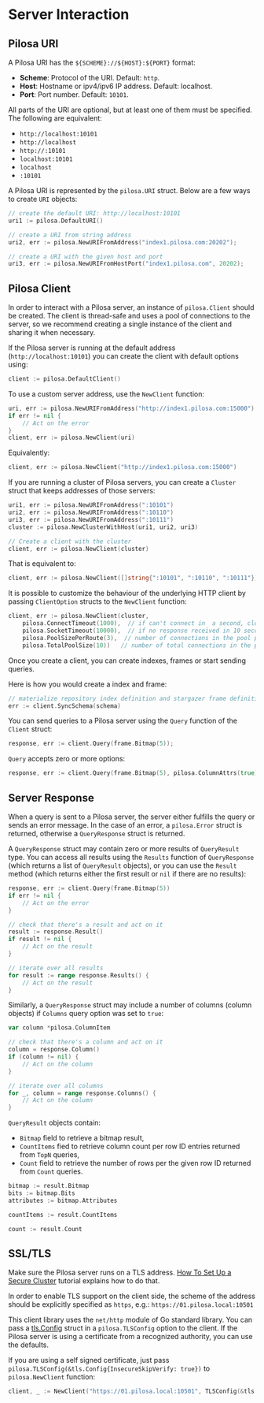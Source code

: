# Server Interaction

## Pilosa URI

A Pilosa URI has the `${SCHEME}://${HOST}:${PORT}` format:
* **Scheme**: Protocol of the URI. Default: `http`.
* **Host**: Hostname or ipv4/ipv6 IP address. Default: localhost.
* **Port**: Port number. Default: `10101`.

All parts of the URI are optional, but at least one of them must be specified. The following are equivalent:

* `http://localhost:10101`
* `http://localhost`
* `http://:10101`
* `localhost:10101`
* `localhost`
* `:10101`

A Pilosa URI is represented by the `pilosa.URI` struct. Below are a few ways to create `URI` objects:

```go
// create the default URI: http://localhost:10101
uri1 := pilosa.DefaultURI()

// create a URI from string address
uri2, err := pilosa.NewURIFromAddress("index1.pilosa.com:20202");

// create a URI with the given host and port
uri3, err := pilosa.NewURIFromHostPort("index1.pilosa.com", 20202);
``` 

## Pilosa Client

In order to interact with a Pilosa server, an instance of `pilosa.Client` should be created. The client is thread-safe and uses a pool of connections to the server, so we recommend creating a single instance of the client and sharing it when necessary.

If the Pilosa server is running at the default address (`http://localhost:10101`) you can create the client with default options using:

```go
client := pilosa.DefaultClient()
```

To use a custom server address, use the `NewClient` function:

```go
uri, err := pilosa.NewURIFromAddress("http://index1.pilosa.com:15000")
if err != nil {
    // Act on the error
}
client, err := pilosa.NewClient(uri)
```

Equivalently:
```go
client, err := pilosa.NewClient("http://index1.pilosa.com:15000")
```

If you are running a cluster of Pilosa servers, you can create a `Cluster` struct that keeps addresses of those servers:

```go
uri1, err := pilosa.NewURIFromAddress(":10101")
uri2, err := pilosa.NewURIFromAddress(":10110")
uri3, err := pilosa.NewURIFromAddress(":10111")
cluster := pilosa.NewClusterWithHost(uri1, uri2, uri3)

// Create a client with the cluster
client, err := pilosa.NewClient(cluster)
```

That is equivalent to:
```go
client, err := pilosa.NewClient([]string{":10101", ":10110", ":10111"})

```

It is possible to customize the behaviour of the underlying HTTP client by passing `ClientOption` structs to the `NewClient` function:

```go
client, err := pilosa.NewClient(cluster,
	pilosa.ConnectTimeout(1000),  // if can't connect in  a second, close the connection 
    pilosa.SocketTimeout(10000),  // if no response received in 10 seconds, close the connection
    pilosa.PoolSizePerRoute(3),  // number of connections in the pool per host
    pilosa.TotalPoolSize(10))   // number of total connections in the pool
```

Once you create a client, you can create indexes, frames or start sending queries.

Here is how you would create a index and frame:

```go
// materialize repository index definition and stargazer frame definition initialized before
err := client.SyncSchema(schema)
```

You can send queries to a Pilosa server using the `Query` function of the `Client` struct:

```go
response, err := client.Query(frame.Bitmap(5));
```

`Query` accepts zero or more options:

```go
response, err := client.Query(frame.Bitmap(5), pilosa.ColumnAttrs(true), pilosa.ExcludeBits(true))
```

## Server Response

When a query is sent to a Pilosa server, the server either fulfills the query or sends an error message. In the case of an error, a `pilosa.Error` struct is returned, otherwise a `QueryResponse` struct is returned.

A `QueryResponse` struct may contain zero or more results of `QueryResult` type. You can access all results using the `Results` function of `QueryResponse` (which returns a list of `QueryResult` objects), or you can use the `Result` method (which returns either the first result or `nil` if there are no results):

```go
response, err := client.Query(frame.Bitmap(5))
if err != nil {
    // Act on the error
}

// check that there's a result and act on it
result := response.Result()
if result != nil {
    // Act on the result
}

// iterate over all results
for result := range response.Results() {
    // Act on the result
}
```

Similarly, a `QueryResponse` struct may include a number of columns (column objects) if `Columns` query option was set to `true`:

```go
var column *pilosa.ColumnItem

// check that there's a column and act on it
column = response.Column()
if (column != nil) {
    // Act on the column
}

// iterate over all columns
for _, column = range response.Columns() {
    // Act on the column
}
```

`QueryResult` objects contain:

* `Bitmap` field to retrieve a bitmap result,
* `CountItems` fied to retrieve column count per row ID entries returned from `TopN` queries,
* `Count` field to retrieve the number of rows per the given row ID returned from `Count` queries.

```go
bitmap := result.Bitmap
bits := bitmap.Bits
attributes := bitmap.Attributes

countItems := result.CountItems

count := result.Count
```

## SSL/TLS

Make sure the Pilosa server runs on a TLS address. [How To Set Up a Secure Cluster](https://www.pilosa.com/docs/latest/tutorials/#how-to-set-up-a-secure-cluster) tutorial explains how to do that.

In order to enable TLS support on the client side, the scheme of the address should be explicitly specified as `https`, e.g.: `https://01.pilosa.local:10501`

This client library uses the `net/http` module of Go standard library. You can pass a [tls.Config](https://golang.org/pkg/crypto/tls/#Config) struct in a `pilosa.TLSConfig` option to the client. If the Pilosa server is using a certificate from a recognized authority, you can use the defaults.

If you are using a self signed certificate, just pass `pilosa.TLSConfig(&tls.Config{InsecureSkipVerify: true})` to `pilosa.NewClient` function:
```go
client, _ := NewClient("https://01.pilosa.local:10501", TLSConfig(&tls.Config{InsecureSkipVerify: true}))
```

